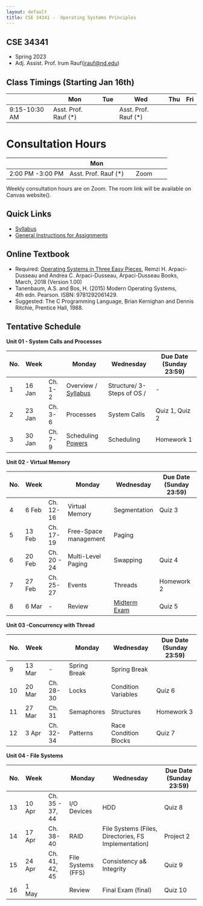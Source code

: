 ```yaml
---
layout: default
title: CSE 34341 -  Operating Systems Principles 
---
```


## CSE 34341 

- Spring 2023
- Adj. Assist. Prof. Irum Rauf(irauf@nd.edu)


## Class Timings (Starting Jan 16th)

|   | Mon | Tue | Wed | Thu | Fri |
|---|-----|-----|-----|-----|-----|
|9:15-10:30 AM | Asst. Prof. Rauf (\*) |     |   Asst. Prof. Rauf (\*)    |  |  |

# Consultation Hours

|   | Mon |  |  |  |  |
|---|-----|-----|-----|-----|-----|
|2:00 PM -3:00 PM | Asst. Prof. Rauf (\*) |     |   Zoom    |  |  | 

Weekly consultation hours are on Zoom. The room link will be available on Canvas website().

## Quick Links

- [Syllabus](syllabus)
- [General Instructions for Assignments](general)


## Online Textbook

- Required: [Operating Systems in Three Easy Pieces](https://pages.cs.wisc.edu/~remzi/OSTEP), Remzi H. Arpaci-Dusseau and Andrea C. Arpaci-Dusseau, Arpaci-Dusseau Books, March, 2018 (Version 1.00)
- Tanenbaum, A.S. and Bos, H. (2015) Modern Operating Systems, 4th edn. Pearson. ISBN: 9781292061429.
- Suggested: The C Programming Language, Brian Kernighan and Dennis Ritchie, Prentice Hall, 1988.


## Tentative Schedule

 **Unit 01 - System Calls and Processes**  
 
|No. |Week  |  | Monday |Wednesday |Due Date (Sunday 23:59) |
|---|-------|------------------------------------|--------|-----------|------------|
|1 | 16 Jan	| Ch. 1-2 | Overview / [Syllabus](syllabus) | Structure/ 3-Steps of OS / | - |
|2 | 23 Jan	| Ch. 3-6	| Processes                  | System Calls	   | Quiz 1, Quiz 2    |
|3 | 30 Jan	| Ch. 7-9| Scheduling	  [Powers](powers)                | Scheduling	                | Homework 1 |


 **Unit 02 - Virtual Memory**  
 
|No. |Week  |  | Monday |Wednesday |Due Date (Sunday 23:59) |
|---|-------|------------------------------------|--------|-----------|------------|
|4 | 6 Feb	|  Ch. 12-16	| Virtual Memory | Segmentation |	 Quiz 3 | 
|5 | 13 Feb	| Ch. 17-19	| Free-Space management | Paging | |	 [Project 1](project1) |
|6 | 20 Feb	| Ch. 20 - 24	| Multi-Level Paging | Swapping	| 	Quiz 4 |
|7 | 27 Feb	| Ch. 25-27	| Events| Threads	| Homework 2|
|8 | 6 Mar	|-	      | Review | [Midterm Exam](midterm)	| Quiz 5 |


 **Unit 03 -Concurrency with Thread**  
 
|No. |Week  |  | Monday |Wednesday |Due Date (Sunday 23:59) |
|---|-------|------------------------------------|--------|-----------|------------|
|9 | 13 Mar		| - | Spring Break | Spring Break |  |
|10 | 20 Mar	| Ch. 28-30	   | Locks | Condition Variables  |	 Quiz 6 | 
|11 | 27 Mar	| Ch. 31	| Semaphores   | Structures |	Homework 3 | 
|12 | 3 Apr	| Ch. 32-34	| Patterns	| Race Condition Blocks	|  Quiz 7|

 **Unit 04 - File Systems**  
 
|No. |Week  |   | Monday |Wednesday | Due Date (Sunday 23:59)  |
|---|-------|------------------------------------|--------|-----------|------------|
|13 | 10 Apr	| Ch. 35 - 37, 44	| I/O Devices  | HDD | Quiz 8 | 
|14 | 17 Apr 	| Ch. 38-40	| RAID	| File Systems (Files, Directories, FS Implementation) | Project 2 |
|15 | 24 Apr	| Ch. 41, 42, 45| File Systems (FFS) | Consistency a& Integrity | Quiz 9 |
|16  | 1 May   | | Review | Final Exam (final) |  Quiz 10 |
